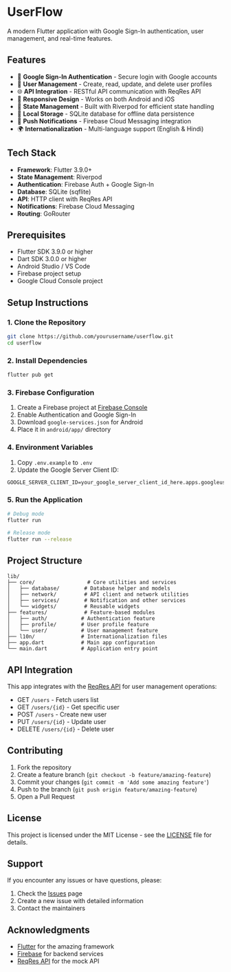 # UserFlow

A modern Flutter application with Google Sign-In authentication, user management, and real-time features.

## Features

- 🔐 **Google Sign-In Authentication** - Secure login with Google accounts
- 👥 **User Management** - Create, read, update, and delete user profiles
- 🌐 **API Integration** - RESTful API communication with ReqRes API
- 📱 **Responsive Design** - Works on both Android and iOS
- 🔄 **State Management** - Built with Riverpod for efficient state handling
- 💾 **Local Storage** - SQLite database for offline data persistence
- 🔔 **Push Notifications** - Firebase Cloud Messaging integration
- 🌍 **Internationalization** - Multi-language support (English & Hindi)

## Tech Stack

- **Framework**: Flutter 3.9.0+
- **State Management**: Riverpod
- **Authentication**: Firebase Auth + Google Sign-In
- **Database**: SQLite (sqflite)
- **API**: HTTP client with ReqRes API
- **Notifications**: Firebase Cloud Messaging
- **Routing**: GoRouter

## Prerequisites

- Flutter SDK 3.9.0 or higher
- Dart SDK 3.0.0 or higher
- Android Studio / VS Code
- Firebase project setup
- Google Cloud Console project

## Setup Instructions

### 1. Clone the Repository

```bash
git clone https://github.com/yourusername/userflow.git
cd userflow
```

### 2. Install Dependencies

```bash
flutter pub get
```

### 3. Firebase Configuration

1. Create a Firebase project at [Firebase Console](https://console.firebase.google.com/)
2. Enable Authentication and Google Sign-In
3. Download `google-services.json` for Android
4. Place it in `android/app/` directory

### 4. Environment Variables

1. Copy `.env.example` to `.env`
2. Update the Google Server Client ID:

```env
GOOGLE_SERVER_CLIENT_ID=your_google_server_client_id_here.apps.googleusercontent.com
```

### 5. Run the Application

```bash
# Debug mode
flutter run

# Release mode
flutter run --release
```

## Project Structure

```
lib/
├── core/                 # Core utilities and services
│   ├── database/        # Database helper and models
│   ├── network/         # API client and network utilities
│   ├── services/        # Notification and other services
│   └── widgets/         # Reusable widgets
├── features/            # Feature-based modules
│   ├── auth/           # Authentication feature
│   ├── profile/        # User profile feature
│   └── user/           # User management feature
├── l10n/               # Internationalization files
├── app.dart            # Main app configuration
└── main.dart           # Application entry point
```

## API Integration

This app integrates with the [ReqRes API](https://reqres.in/) for user management operations:

- GET `/users` - Fetch users list
- GET `/users/{id}` - Get specific user
- POST `/users` - Create new user
- PUT `/users/{id}` - Update user
- DELETE `/users/{id}` - Delete user

## Contributing

1. Fork the repository
2. Create a feature branch (`git checkout -b feature/amazing-feature`)
3. Commit your changes (`git commit -m 'Add some amazing feature'`)
4. Push to the branch (`git push origin feature/amazing-feature`)
5. Open a Pull Request

## License

This project is licensed under the MIT License - see the [LICENSE](LICENSE) file for details.

## Support

If you encounter any issues or have questions, please:

1. Check the [Issues](https://github.com/yourusername/userflow/issues) page
2. Create a new issue with detailed information
3. Contact the maintainers

## Acknowledgments

- [Flutter](https://flutter.dev/) for the amazing framework
- [Firebase](https://firebase.google.com/) for backend services
- [ReqRes API](https://reqres.in/) for the mock API
